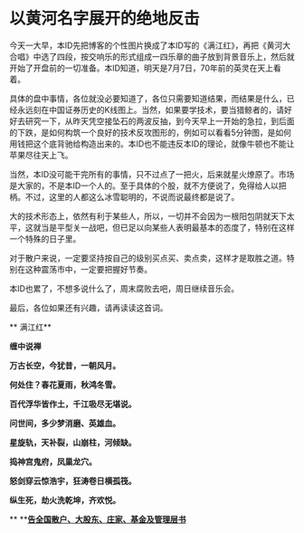 以黄河名字展开的绝地反击
====

			

今天一大早，本ID先把博客的个性图片换成了本ID写的《满江红》，再把《黄河大合唱》中选了四段，按交响乐的形式组成一四乐章的曲子放到背景音乐上，然后就开始了开盘前的一切准备。本ID知道，明天是7月7日，70年前的英灵在天上看着。

具体的盘中事情，各位就没必要知道了，各位只需要知道结果，而结果是什么，已经永远刻在中国证券历史的K线图上。当然，如果要学技术，要当猎鲸者的，请好好去研究一下，从昨天凭空接坠石的两波反抽，到今天早上一开始的急拉，到后面的下跌，是如何构筑一个良好的技术反攻图形的，例如可以看看5分钟图，是如何用钱把这个底背驰给构造出来的。本ID也不能违反本ID的理论，就像牛顿也不能让苹果尽往天上飞。

当然，本ID没可能干完所有的事情，只不过点了一把火，后来就星火燎原了。市场是大家的，不是本ID一个人的。至于具体的个股，就不方便说了，免得给人以把柄。不过，这里的人都这么冰雪聪明的，不说而说最终都是说了。

大的技术形态上，依然有利于某些人，所以，一切并不会因为一根阳包阴就天下太平，这就当是平型关一战吧，但已足以向某些人表明最基本的态度了，特别在这样一个特殊的日子里。

对于散户来说，一定要坚持按自己的级别买点买、卖点卖，这样才是取胜之道。特别在这种震荡市中，一定要把握好节奏。

本ID也累了，不想多说什么了，周末腐败去吧，周日继续音乐会。

最后，各位如果还有兴趣，请再读读这首词。

**      满江红**

**缠中说禅**

**万古长空，今犹昔，一朝风月。**

**何处住？春花夏雨，秋鸿冬雪。**

**百代浮华皆作土，千江吸尽无堪说。**

**问世间，多少梦消磨、英雄血。**

**星旋轨，天补裂，山崩柱，河倾缺。**

**捣神宫鬼府，凤巢龙穴。**

**怒剑穿云惊浩宇，狂涛卷日横孤筏。**

**纵生死，劫火洗乾坤，齐欢悦。**

** **[**告全国散户、大股东、庄家、基金及管理层书**](http://blog.sina.com.cn/u/486e105c01000bi5)
